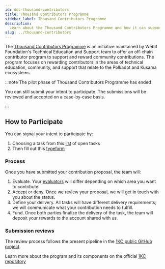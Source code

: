 ```yaml
---
id: doc-thousand-contributors
title: Thousand Contributors Programme
sidebar_label: Thousand Contributors Programme
description:
  Learn about the Thousand Contributors Programme and how it can support your contributions.
slug: ../thousand-contributors
---
```


The [Thousand Contributors Programme](https://github.com/w3f/1KC) is an initiative maintained by
Web3 Foundation's Technical Education and Support team to offer an off-chain contributor program to
support and reward community contributions. The program focuses on rewarding contributors in the
areas of technical education, community, and support that relate to the Polkadot and Kusama
ecosystems.

:::note The pilot phase of Thousand Contributors Programme has ended

You can still submit your intent to participate. The submissions will be reviewed and accepted on a
case-by-case basis.

:::

## How to Participate

You can signal your intent to participate by:

1. Choosing a task from this [list](https://github.com/orgs/w3f/projects/13) of open tasks
2. Then fill out this [typeform](https://form.typeform.com/to/I9vjnCcI)

### Process

Once you have submitted your contribution proposal, the team will:

1. Evaluate. Your [evaluators](#1kc-evaluators) will differ depending on which area you want to
   contribute.
2. Accept or deny. Once we review your proposal, we will get in touch with you about the status.
3. Define your delivery. All tasks will have different delivery requirements; we will communicate
   what your contribution needs to fulfill.
4. Fund. Once both parties finalize the delivery of the task, the team will deposit your rewards to
   the account shared with us.

### Submission reviews

The review process follows the present pipeline in the
[1KC public GitHub project](https://github.com/orgs/w3f/projects/13).

Learn more about the program and its components on the official
[1KC repository](https://github.com/w3f/1KC)
